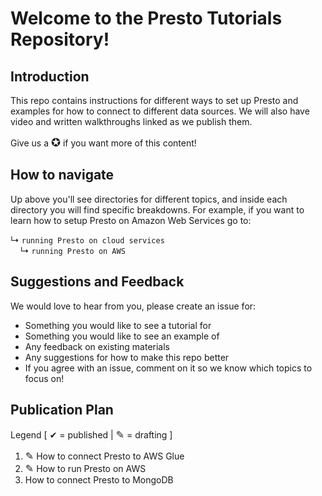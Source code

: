 # Welcome to the Presto Tutorials Repository!

## Introduction

This repo contains instructions for different ways to set up Presto and examples for how to connect to different data sources.
We will also have video and written walkthroughs linked as we publish them.

Give us a <font size="4">✪</font> if you want more of this content!

## How to navigate

Up above you'll see directories for different topics, and inside each directory you will find specific breakdowns.  For example, if you want to learn how to setup Presto on Amazon Web Services go to:

↳ ```running Presto on cloud services```
<br>
&nbsp;&nbsp;&nbsp;&nbsp;↳ ```running Presto on AWS```

## Suggestions and Feedback

We would love to hear from you, please create an issue for:
- Something you would like to see a tutorial for
- Something you would like to see an example of
- Any feedback on existing materials
- Any suggestions for how to make this repo better
- If you agree with an issue, comment on it so we know which topics to focus on!

## Publication Plan

Legend [ ✔ = published | <font size="3">✎</font> = drafting ]

1. <font size="3">✎</font> How to connect Presto to AWS Glue 
2. <font size="3">✎</font> How to run Presto on AWS
3. How to connect Presto to MongoDB